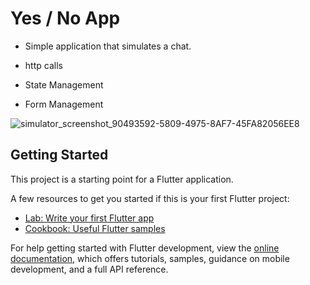 # Yes / No App

- Simple application that simulates a chat.

- http calls
- State Management
- Form Management

![simulator_screenshot_90493592-5809-4975-8AF7-45FA82056EE8](https://github.com/jlopezlira/yes-no/assets/679659/331c590c-7b06-4435-86af-67ba153d7de8)


## Getting Started

This project is a starting point for a Flutter application.

A few resources to get you started if this is your first Flutter project:

- [Lab: Write your first Flutter app](https://docs.flutter.dev/get-started/codelab)
- [Cookbook: Useful Flutter samples](https://docs.flutter.dev/cookbook)

For help getting started with Flutter development, view the
[online documentation](https://docs.flutter.dev/), which offers tutorials,
samples, guidance on mobile development, and a full API reference.
